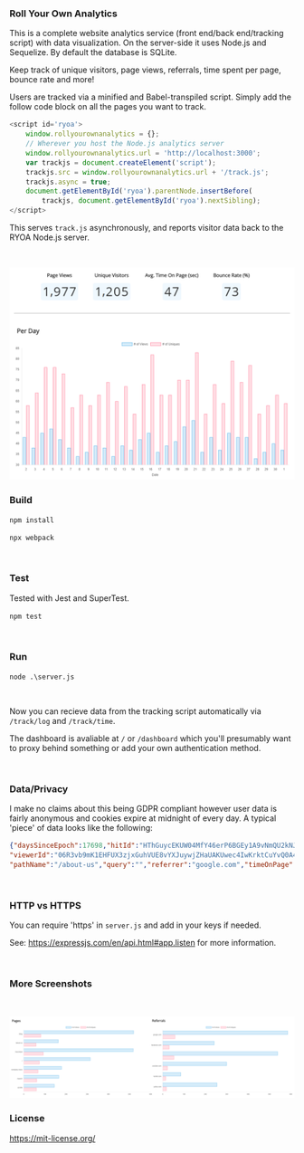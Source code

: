 ### Roll Your Own Analytics

This is a complete website analytics service (front end/back end/tracking script) with data visualization. On the server-side it uses Node.js and Sequelize. By default the database is SQLite.

Keep track of unique visitors, page views, referrals, time spent per page, bounce rate and more!

Users are tracked via a minified and Babel-transpiled script. Simply add the follow code block on all the pages you want to track.

```javascript
<script id='ryoa'>
    window.rollyourownanalytics = {};
    // Wherever you host the Node.js analytics server
    window.rollyourownanalytics.url = 'http://localhost:3000';
    var trackjs = document.createElement('script');
    trackjs.src = window.rollyourownanalytics.url + '/track.js';
    trackjs.async = true;
    document.getElementById('ryoa').parentNode.insertBefore(
        trackjs, document.getElementById('ryoa').nextSibling);
</script>
```

This serves `track.js` asynchronously, and reports visitor data back to the RYOA Node.js server.

<br>

![alt text](https://raw.githubusercontent.com/healeycodes/roll-your-own-analytics/master/public/img/demo.png "Dashboard image one")

### Build

`npm install`


`npx webpack`

<br>


### Test

Tested with Jest and SuperTest.

`npm test`

<br>

### Run

`node .\server.js`

<br>

Now you can recieve data from the tracking script automatically via `/track/log` and `/track/time`.

The dashboard is avaliable at `/` or `/dashboard` which you'll presumably want to proxy behind something or add your own authentication method.

<br>


### Data/Privacy

I make no claims about this being GDPR compliant however user data is fairly anonymous and cookies expire at midnight of every day. A typical 'piece' of data looks like the following:

```json
{"daysSinceEpoch":17698,"hitId":"HThGuycEKUW04MfY46erP6BGEy1A9vNmQU2kNJDf0NONLKNgQ5aGSQQns70O7qzF",
"viewerId":"06R3vb9mK1EHFUX3zjxGuhVUE8vYXJuywjZHaUAKUwec4IwKrktCuYvQ0A41Ml6V",
"pathName":"/about-us","query":"","referrer":"google.com","timeOnPage":20}
```

<br>

### HTTP vs HTTPS

You can require 'https' in `server.js` and add in your keys if needed.

See: https://expressjs.com/en/api.html#app.listen for more information.

<br>

### More Screenshots

<br>

![alt text](https://raw.githubusercontent.com/healeycodes/roll-your-own-analytics/master/public/img/demo-two.png "Dashboard image two")

### License

https://mit-license.org/
